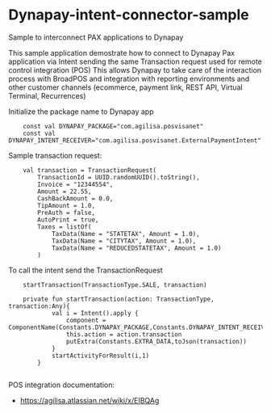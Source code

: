 # Dynapay-intent-connector-sample

Sample to interconnect PAX applications to Dynapay 

This sample application demostrate how to connect to Dynapay Pax application via Intent sending the same Transaction request used for remote control integration (POS)
This allows Dynapay to take care of the interaction process with BroadPOS and integration with reporting environments and other customer channels (ecommerce, payment link, REST API, Virtual Terminal, Recurrences)

Initialize the package name to Dynapay app

```
    const val DYNAPAY_PACKAGE="com.agilisa.posvisanet"
    const val DYNAPAY_INTENT_RECEIVER="com.agilisa.posvisanet.ExternalPaymentIntent"
```

Sample transaction request:

```
    val transaction = TransactionRequest(
        TransactionId = UUID.randomUUID().toString(),
        Invoice = "12344554",
        Amount = 22.55,
        CashBackAmount = 0.0,
        TipAmount = 1.0,
        PreAuth = false,
        AutoPrint = true,
        Taxes = listOf(
            TaxData(Name = "STATETAX", Amount = 1.0),
            TaxData(Name = "CITYTAX", Amount = 1.0),
            TaxData(Name = "REDUCEDSTATETAX", Amount = 1.0)
        )

```

To call the intent send the TransactionRequest 

```
    startTransaction(TransactionType.SALE, transaction)
    
    private fun startTransaction(action: TransactionType, transaction:Any){
            val i = Intent().apply {
                component = ComponentName(Constants.DYNAPAY_PACKAGE,Constants.DYNAPAY_INTENT_RECEIVER)
                this.action = action.transaction
                putExtra(Constants.EXTRA_DATA,toJson(transaction))
            }
            startActivityForResult(i,1)
        }
   
```

POS integration documentation: 

* https://agilisa.atlassian.net/wiki/x/EIBQAg

